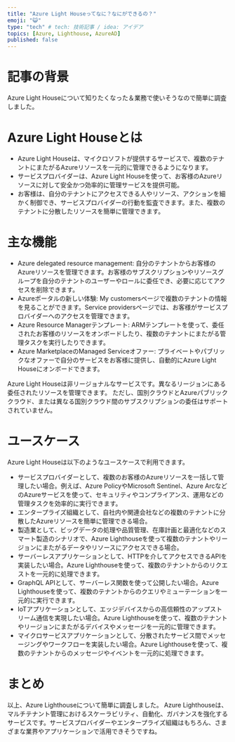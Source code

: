 ```yaml
---
title: "Azure Light Houseってなに？なにができるの？"
emoji: "😺"
type: "tech" # tech: 技術記事 / idea: アイデア
topics: [Azure, Lighthouse, AzureAD]
published: false
---
```


# 記事の背景
Azure Light Houseについて知りたくなった＆業務で使いそうなので簡単に調査しました。

# Azure Light Houseとは

- Azure Light Houseは、マイクロソフトが提供するサービスで、複数のテナントにまたがるAzureリソースを一元的に管理できるようになります。
- サービスプロバイダーは、Azure Light Houseを使って、お客様のAzureリソースに対して安全かつ効率的に管理サービスを提供可能。
- お客様は、自分のテナントにアクセスできる人やリソース、アクションを細かく制御でき、サービスプロバイダーの行動を監査できます。また、複数のテナントに分散したリソースを簡単に管理できます。

# 主な機能

- Azure delegated resource management: 自分のテナントからお客様のAzureリソースを管理できます。お客様のサブスクリプションやリソースグループを自分のテナントのユーザーやロールに委任でき、必要に応じてアクセスを削除できます。
- Azureポータルの新しい体験: My customersページで複数のテナントの情報を見ることができます。Service providersページでは、お客様がサービスプロバイダーへのアクセスを管理できます。
- Azure Resource Managerテンプレート: ARMテンプレートを使って、委任されたお客様のリソースをオンボードしたり、複数のテナントにまたがる管理タスクを実行したりできます。
- Azure MarketplaceのManaged Serviceオファー: プライベートやパブリックなオファーで自分のサービスをお客様に提供し、自動的にAzure Light Houseにオンボードできます。

Azure Light Houseは非リージョナルなサービスです。異なるリージョンにある委任されたリソースを管理できます。
ただし、国別クラウドとAzureパブリッククラウド、または異なる国別クラウド間のサブスクリプションの委任はサポートされていません。

# ユースケース

Azure Light Houseは以下のようなユースケースで利用できます。

- サービスプロバイダーとして、複数のお客様のAzureリソースを一括して管理したい場合。例えば、Azure PolicyやMicrosoft Sentinel、Azure ArcなどのAzureサービスを使って、セキュリティやコンプライアンス、運用などの管理タスクを効率的に実行できます。
- エンタープライズ組織として、自社内や関連会社などの複数のテナントに分散したAzureリソースを簡単に管理できる場合。
- 製造業として、ビッグデータの処理や品質管理、在庫計画と最適化などのスマート製造のシナリオで、Azure Lighthouseを使って複数のテナントやリージョンにまたがるデータやリソースにアクセスできる場合。
- サーバーレスアプリケーションとして、HTTPを介してアクセスできるAPIを実装したい場合。Azure Lighthouseを使って、複数のテナントからのリクエストを一元的に処理できます。
- GraphQL APIとして、サーバーレス関数を使って公開したい場合。Azure Lighthouseを使って、複数のテナントからのクエリやミューテーションを一元的に実行できます。
- IoTアプリケーションとして、エッジデバイスからの高信頼性のアップストリーム通信を実現したい場合。Azure Lighthouseを使って、複数のテナントやリージョンにまたがるデバイスやメッセージを一元的に管理できます。
- マイクロサービスアプリケーションとして、分散されたサービス間でメッセージングやワークフローを実装したい場合。Azure Lighthouseを使って、複数のテナントからのメッセージやイベントを一元的に処理できます。

# まとめ
以上、Azure Lighthouseについて簡単に調査しました。
Azure Lighthouseは、マルチテナント管理におけるスケーラビリティ、自動化、ガバナンスを強化するサービスです。サービスプロバイダーやエンタープライズ組織はもちろん、さまざまな業界やアプリケーションで活用できそうですね。